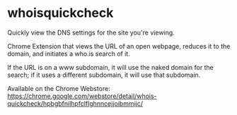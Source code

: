 # whoisquickcheck
Quickly view the DNS settings for the site you're viewing.

Chrome Extension that views the URL of an open webpage, reduces it to the domain, and initiates a who.is search of it.

If the URL is on a www subdomain, it will use the naked domain for the search; if it uses a different subdomain, it will use that subdomain.

Available on the Chrome Webstore: https://chrome.google.com/webstore/detail/whois-quickcheck/hpbgbfnilhpfclflghnncejjoibmmijc/
